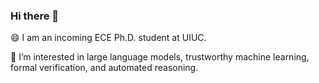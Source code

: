 ### Hi there 👋

😄 I am an incoming ECE Ph.D. student at UIUC.

🌱 I’m interested in large language models, trustworthy machine learning, formal verification, and automated reasoning.



<!--
**rookiehb/rookiehb** is a ✨ _special_ ✨ repository because its `README.md` (this file) appears on your GitHub profile.

Here are some ideas to get you started:

- 🔭 I’m currently working on ...
- 🌱 I’m currently learning ...
- 👯 I’m looking to collaborate on ...
- 🤔 I’m looking for help with ...
- 💬 Ask me about ...
- 📫 How to reach me: ...
- 😄 Pronouns: ...
- ⚡ Fun fact: ...
-->
